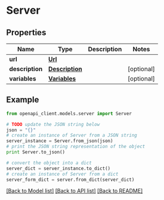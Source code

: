 # Server


## Properties
Name | Type | Description | Notes
------------ | ------------- | ------------- | -------------
**url** | [**Url**](Url.md) |  | 
**description** | [**Description**](Description.md) |  | [optional] 
**variables** | [**Variables**](Variables.md) |  | [optional] 

## Example

```python
from openapi_client.models.server import Server

# TODO update the JSON string below
json = "{}"
# create an instance of Server from a JSON string
server_instance = Server.from_json(json)
# print the JSON string representation of the object
print Server.to_json()

# convert the object into a dict
server_dict = server_instance.to_dict()
# create an instance of Server from a dict
server_form_dict = server.from_dict(server_dict)
```
[[Back to Model list]](../README.md#documentation-for-models) [[Back to API list]](../README.md#documentation-for-api-endpoints) [[Back to README]](../README.md)



